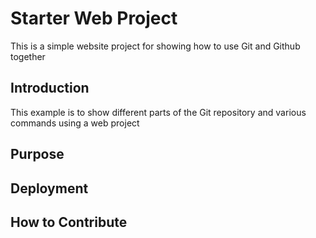 # Starter Web Project

This is a simple website project for showing how to use Git and Github together

## Introduction
This example is to show different parts of the Git repository and various commands using a web project

## Purpose

## Deployment

## How to Contribute
